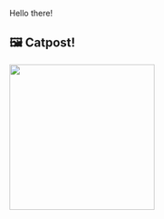 Hello there!



## 🖼️ Catpost!

<sub>
    <img src="https://cdn2.thecatapi.com/images/2sh.png" height="256">
</sub>

